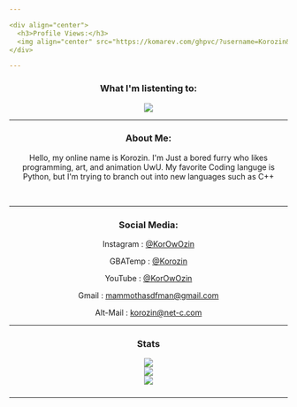 ```yaml
---

<div align="center">
  <h3>Profile Views:</h3>
  <img align="center" src="https://komarev.com/ghpvc/?username=Korozin&style=for-the-badge&color=f164b9" /><br />
</div>

---
```

<!-- ![aHhHH](https://user-images.githubusercontent.com/90534409/202776322-69b69f3b-4bd9-4848-b7aa-8b8e56750dfb.gif) -->
<!-- ![spinnnn](https://user-images.githubusercontent.com/90534409/202893015-ca91c5cc-248b-45a6-98c6-9e97697f4e51.gif) -->

<div align="center">
  <h3>What I'm listenting to:</h3>
  <img align="center" src="https://spotify-github-profile.vercel.app/api/view?uid=r3phtzjkt3xdau2sktpp0ngev&cover_image=true&theme=default&show_offline=true&background_color=121212&bar_color_cover=true" /><br />
</div>

---

<div align="center">
  <h3>About Me:</h3>
  <p>Hello, my online name is Korozin. I'm Just a bored furry who likes programming, art, and animation UwU. My favorite Coding languge is Python, but I'm trying to branch out into new languages such as C++</p><br />
</div>

---

<div align="center">
  <h3>Social Media:</h3>
  <p>Instagram : <a href="https://www.instagram.com/korowozin/">@KorOwOzin</a></p>
  <p>GBATemp : <a href="https://gbatemp.net/members/korozin.571007/">@Korozin</a></p>
  <p>YouTube : <a href="https://www.youtube.com/@KorOwOzin">@KorOwOzin</a></p>
  <p>Gmail : <a href="mailto:mammothasdfman@gmail.com">mammothasdfman@gmail.com</a></p>
  <p>Alt-Mail : <a href="mailto:korozin@net-c.com">korozin@net-c.com</a></p>
</div>

---

<!-- thx Cedeke -->

<div align="center">
    <h3>Stats</h3>
    <img align="center" src="https://readme-stats.jonas-bernard.dev/api/top-langs/?username=Korozin&theme=transparent&langs_count=10&layout=compact&count_private=true&hide_border=true" /><br />    
    <img align="center" src="https://readme-stats.jonas-bernard.dev/api?username=Korozin&show_icons=true&theme=transparent&count_private=true&hide_border=true" /><br />
    <img allign="center" src="https://github-readme-streak-stats.herokuapp.com/?user=Korozin&theme=transparent&count_private=true&hide_border=true" /><br />
</div>

<!--transparent**Korozin/Korozin** is a ✨ _special_ ✨ repository because its `README.md` (this file) appears on your GitHub profile.

Here are some ideas to get you started:

- 🔭 I’m currently working on ...
- 🌱 I’m currently learning ...
- 👯 I’m looking to collaborate on ...
- 🤔 I’m looking for help with ...
- 💬 Ask me about ...
- 📫 How to reach me: ...
- 😄 Pronouns: ...
- ⚡ Fun fact: ...
-->
###
---
